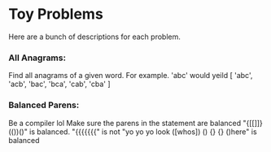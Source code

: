 # Toy Problems 

Here are a bunch of descriptions for each problem.

### All Anagrams: 
Find all anagrams of a given word.
For example. 'abc' would yeild [ 'abc', 'acb', 'bac', 'bca', 'cab', 'cba' ]

### Balanced Parens: 
Be a compiler lol
Make sure the parens in the statement are balanced
"{[[]]}(())()" is balanced.
"{{{{{{{" is not
"yo yo yo look ([whos]) () {} {} ()here" is balanced 